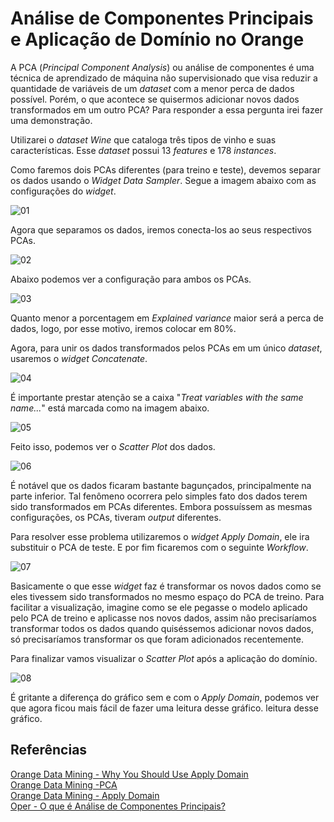 ﻿# Análise de Componentes Principais e Aplicação de Domínio no Orange

A PCA (*Principal Component Analysis*) ou análise de componentes é uma técnica de aprendizado de máquina não supervisionado que visa reduzir a quantidade de variáveis de um *dataset* com a menor perca de dados possível. Porém, o que acontece se quisermos adicionar novos dados transformados em um outro PCA? Para responder a essa pergunta irei fazer uma demonstração.

Utilizarei o *dataset Wine* que cataloga três tipos de vinho e suas características. Esse *dataset* possui 13 *features* e 178 *instances*.

Como faremos dois PCAs diferentes (para treino e teste), devemos separar os dados usando o *Widget* *Data Sampler*. Segue a imagem abaixo com as configurações do *widget*.

![01](https://i.imgur.com/1WI67aM.png)

Agora que separamos os dados, iremos conecta-los ao seus respectivos PCAs.

![02](https://i.imgur.com/isg1jnM.png)

Abaixo podemos ver a configuração para ambos os PCAs.

![03](https://i.imgur.com/Xd3bzb4.png)

Quanto menor a porcentagem em *Explained variance* maior será a perca de dados, logo, por esse motivo, iremos colocar em 80%.

Agora, para unir os dados transformados pelos PCAs em um único *dataset*, usaremos o *widget Concatenate*.

![04](https://i.imgur.com/8GxMTnK.png)

É importante prestar atenção se a caixa "*Treat variables with the same name...*" está marcada como na imagem abaixo.

![05](https://i.imgur.com/SJ6ucZC.png)

Feito isso, podemos ver o *Scatter Plot* dos dados.

![06](https://i.imgur.com/dXhKRhX.png)

É notável que os dados ficaram bastante bagunçados, principalmente na parte inferior. Tal fenômeno ocorrera pelo simples fato dos dados terem sido transformados em PCAs diferentes. Embora possuíssem as mesmas configurações, os PCAs, tiveram *output* diferentes.

Para resolver esse problema utilizaremos o *widget Apply Domain*, ele ira substituir o PCA de teste. E por fim ficaremos com o seguinte *Workflow*.

![07](https://i.imgur.com/WBsdwfl.png)

Basicamente o que esse *widget* faz é transformar os novos dados como se eles tivessem sido transformados no mesmo espaço do PCA de treino. Para facilitar a visualização, imagine como se ele pegasse o modelo aplicado pelo PCA de treino e aplicasse nos novos dados, assim não precisaríamos transformar todos os dados quando quiséssemos adicionar novos dados, só precisaríamos transformar os que foram adicionados recentemente.

Para finalizar vamos visualizar o *Scatter Plot* após a aplicação do domínio.

![08](https://i.imgur.com/IMSSUno.png)

É gritante a diferença do gráfico sem e com o *Apply Domain*, podemos ver que agora ficou mais fácil de fazer uma leitura desse gráfico. leitura desse gráfico.

## Referências
<a href="https://orangedatamining.com/blog/2021/2021-08-13-apply-domain/" target="_blank">Orange Data Mining - Why You Should Use Apply Domain</a><br>
<a href="https://orangedatamining.com/widget-catalog/unsupervised/PCA/" target="_blank">Orange Data Mining -PCA</a><br>
<a href="https://orangedatamining.com/widget-catalog/data/applydomain/" target="_blank">Orange Data Mining - Apply Domain</a><br>
<a href="https://operdata.com.br/blog/analise-de-componentes-principais/" target="_blank">Oper - O que é Análise de Componentes Principais?</a><br>
